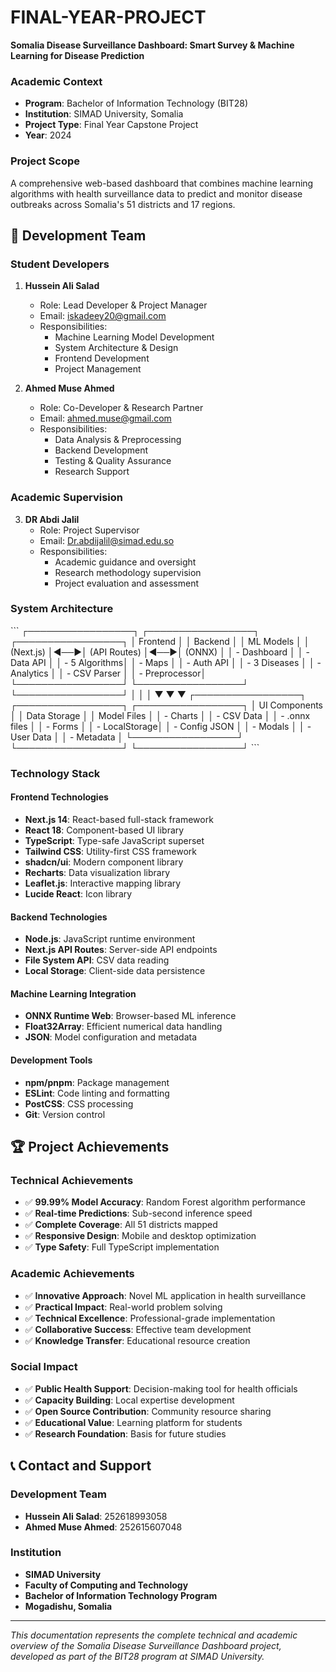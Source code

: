 # FINAL-YEAR-PROJECT
**Somalia Disease Surveillance Dashboard: Smart Survey &amp; Machine Learning for Disease Prediction**
### Academic Context
- **Program**: Bachelor of Information Technology (BIT28)
- **Institution**: SIMAD University, Somalia
- **Project Type**: Final Year Capstone Project
- **Year**: 2024

### Project Scope
A comprehensive web-based dashboard that combines machine learning algorithms with health surveillance data to predict and monitor disease outbreaks across Somalia's 51 districts and 17 regions.


## 👥 Development Team

### Student Developers
1. **Hussein Ali Salad**
   - Role: Lead Developer & Project Manager
   - Email: iskadeey20@gmail.com
   - Responsibilities:
     - Machine Learning Model Development
     - System Architecture & Design
     - Frontend Development
     - Project Management

2. **Ahmed Muse Ahmed**
   - Role: Co-Developer & Research Partner
   - Email: ahmed.muse@gmail.com
   - Responsibilities:
     - Data Analysis & Preprocessing
     - Backend Development
     - Testing & Quality Assurance
     - Research Support

### Academic Supervision
3. **DR Abdi Jalil**
   - Role: Project Supervisor
   - Email: Dr.abdijalil@simad.edu.so
   - Responsibilities:
     - Academic guidance and oversight
     - Research methodology supervision
     - Project evaluation and assessment

### System Architecture
\`\`\`
┌─────────────────┐    ┌─────────────────┐    ┌─────────────────┐
│   Frontend      │    │   Backend       │    │   ML Models     │
│   (Next.js)     │◄──►│   (API Routes)  │◄──►│   (ONNX)        │
│   - Dashboard   │    │   - Data API    │    │   - 5 Algorithms│
│   - Maps        │    │   - Auth API    │    │   - 3 Diseases  │
│   - Analytics   │    │   - CSV Parser  │    │   - Preprocessor│
└─────────────────┘    └─────────────────┘    └─────────────────┘
         │                       │                       │
         ▼                       ▼                       ▼
┌─────────────────┐    ┌─────────────────┐    ┌─────────────────┐
│   UI Components │    │   Data Storage  │    │   Model Files   │
│   - Charts      │    │   - CSV Data    │    │   - .onnx files │
│   - Forms       │    │   - LocalStorage│    │   - Config JSON │
│   - Modals      │    │   - User Data   │    │   - Metadata    │
└─────────────────┘    └─────────────────┘    └─────────────────┘
\`\`\`
### Technology Stack

#### Frontend Technologies
- **Next.js 14**: React-based full-stack framework
- **React 18**: Component-based UI library
- **TypeScript**: Type-safe JavaScript superset
- **Tailwind CSS**: Utility-first CSS framework
- **shadcn/ui**: Modern component library
- **Recharts**: Data visualization library
- **Leaflet.js**: Interactive mapping library
- **Lucide React**: Icon library

#### Backend Technologies
- **Node.js**: JavaScript runtime environment
- **Next.js API Routes**: Server-side API endpoints
- **File System API**: CSV data reading
- **Local Storage**: Client-side data persistence

#### Machine Learning Integration
- **ONNX Runtime Web**: Browser-based ML inference
- **Float32Array**: Efficient numerical data handling
- **JSON**: Model configuration and metadata

#### Development Tools
- **npm/pnpm**: Package management
- **ESLint**: Code linting and formatting
- **PostCSS**: CSS processing
- **Git**: Version control

## 🏆 Project Achievements

### Technical Achievements
- ✅ **99.99% Model Accuracy**: Random Forest algorithm performance
- ✅ **Real-time Predictions**: Sub-second inference speed
- ✅ **Complete Coverage**: All 51 districts mapped
- ✅ **Responsive Design**: Mobile and desktop optimization
- ✅ **Type Safety**: Full TypeScript implementation

### Academic Achievements
- ✅ **Innovative Approach**: Novel ML application in health surveillance
- ✅ **Practical Impact**: Real-world problem solving
- ✅ **Technical Excellence**: Professional-grade implementation
- ✅ **Collaborative Success**: Effective team development
- ✅ **Knowledge Transfer**: Educational resource creation

### Social Impact
- ✅ **Public Health Support**: Decision-making tool for health officials
- ✅ **Capacity Building**: Local expertise development
- ✅ **Open Source Contribution**: Community resource sharing
- ✅ **Educational Value**: Learning platform for students
- ✅ **Research Foundation**: Basis for future studies



## 📞 Contact and Support

### Development Team
- **Hussein Ali Salad**: 252618993058
- **Ahmed Muse Ahmed**: 252615607048



### Institution
- **SIMAD University**
- **Faculty of Computing and Technology**
- **Bachelor of Information Technology Program**
- **Mogadishu, Somalia**

---

*This documentation represents the complete technical and academic overview of the Somalia Disease Surveillance Dashboard project, developed as part of the BIT28 program at SIMAD University.*
